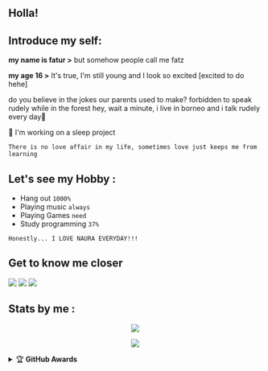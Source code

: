 ## Holla!

## Introduce my self:
**my name is fatur >** but somehow people call me fatz

**my age 16 >**
It's true, I'm still young and I look so excited
[excited to do hehe]

do you believe in the jokes our parents used to make? forbidden to speak rudely while in the forest
hey, 
wait a minute, i live in borneo and i talk rudely every day🧟

🔭 I'm working on a sleep project

```There is no love affair in my life, sometimes love just keeps me from learning```

## Let's see my Hobby :
- Hang out  ```1000%```
- Playing music  ```always```
- Playing Games  ```need```
- Study programming  ```37%```

```Honestly... I LOVE NAURA EVERYDAY!!!```

## Get to know me closer 
</p>
<img src="https://user-images.githubusercontent.com/73097560/115834477-dbab4500-a447-11eb-908a-139a6edaec5c.gif">
     <a href="https://instagram.com/fturhmannn" target="blank"><img src="https://img.icons8.com/nolan/55/instagram-new.png" /></a>
<img src="https://user-images.githubusercontent.com/73097560/115834477-dbab4500-a447-11eb-908a-139a6edaec5c.gif">


 ## Stats by me :
<p align="center">
<a href="https://github.com/fatur285">
<img src="https://github-readme-stats.vercel.app/api?username=fatur285&show_icons=true&theme=tokyonight">
</a>
</p>

<p align="center">
<a href="https://github.com/fatur285">
<img src="https://github-readme-stats.vercel.app/api/top-langs/?username=fatur285&theme=radical&layout=compact">
</a>
</p>

<details>
    <summary>&#127942 <b>GitHub Awards</b></summary><br/>

![Github Trophy](https://github-profile-trophy.vercel.app/?username=fatur285)

</details>
